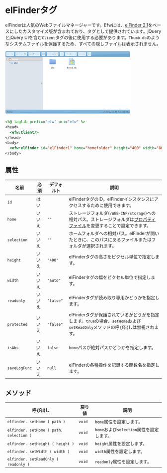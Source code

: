 # elFinderタグ

elFinderは人気のWebファイルマネージャーです。Efwには、[elFinder 2.1](https://studio-42.github.io/elFinder/)をベースにしたカスタマイズ版が含まれており、タグとして提供されています。jQueryとjQuery UIを含む`Client`タグの後に使用する必要があります。`Thumb.db`のようなシステムファイルを保護するため、すべての隠しファイルは表示されません。

![elFinder Tag Screenshot](../img/addition_tag_elfinder.png)

```jsp
<%@ taglib prefix="efw" uri="efw" %>
<head>
  <efw:Client/>
</head>
<body>
  <efw:elFinder id="elFinder1" home="homefolder" height="400" width="800" readonly="false" /> // または efw:elfinder, efw:Elfinder, efw:ELFINDER
</body>
```

## 属性

| 名前 | 必須 | デフォルト | 説明 |
|---|---|---|---|
| `id` | はい |  | elFinderタグのID。elFinderインスタンスにアクセスするために使用できます。 |
| `home` | いいえ | `""` | ストレージフォルダ(`/WEB-INF/storage`)への相対パス。ストレージフォルダは[プロパティファイル](properties.web.md)を変更することで設定できます。 |
| `selection` | いいえ | `""` | ホームフォルダへの相対パス。elFinderが開いたときに、このパスにあるファイルまたはフォルダが選択されます。 |
| `height` | いいえ | `"400"` | elFinderタグの高さをピクセル単位で指定します。 |
| `width` | いいえ | `"auto"` | elFinderタグの幅をピクセル単位で指定します。 |
| `readonly` | いいえ | `"false"` | elFinderタグが読み取り専用かどうかを指定します。 |
| `protected` | いいえ | `"false"` | elFinderタグが保護されているかどうかを指定します。`true`の場合、`setHome`および`setReadOnly`メソッドの呼び出しは無視されます。 |
| `isAbs` | いいえ | `false` | `home`パスが絶対パスかどうかを指定します。 |
| `saveLogFunc` | いいえ | `null` | elFinderの各種操作を記録する関数名を指定します。 |

## メソッド

| 呼び出し | 戻り値 | 説明 |
|---|---|---|
| `elfinder. setHome ( path )` | `void` | `home`属性を設定します。 |
| `elfinder. setHome ( path, selection )` | `void` | `home`および`selection`属性を設定します。 |
| `elfinder. setHeight ( height )` | `void` | `height`属性を設定します。 |
| `elfinder. setWidth ( width )` | `void` | `width`属性を設定します。 |
| `elfinder. setReadOnly ( readonly )` | `void` | `readonly`属性を設定します。 |